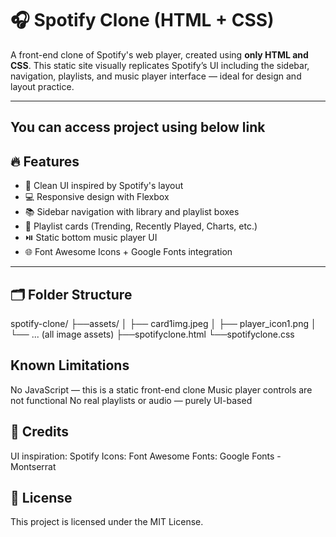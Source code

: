 
# 🎧 Spotify Clone (HTML + CSS)

A front-end clone of Spotify's web player, created using **only HTML and CSS**. This static site visually replicates Spotify’s UI including the sidebar, navigation, playlists, and music player interface — ideal for design and layout practice.

---
## You can access project using below link 

## 🔥 Features

- 🎨 Clean UI inspired by Spotify's layout
- 💻 Responsive design with Flexbox
- 📚 Sidebar navigation with library and playlist boxes
- 🎵 Playlist cards (Trending, Recently Played, Charts, etc.)
- ⏯️ Static bottom music player UI
- 🌐 Font Awesome Icons + Google Fonts integration

---

## 🗂️ Folder Structure

  spotify-clone/
 ├──assets/
 │ ├──  card1img.jpeg
 │ ├──  player_icon1.png
 │ └──  ... (all image assets)
 ├──spotifyclone.html
 └──spotifyclone.css

## Known Limitations
 No JavaScript — this is a static front-end clone
 Music player controls are not functional
 No real playlists or audio — purely UI-based

 ## 🙌 Credits
 UI inspiration: Spotify
 Icons: Font Awesome
 Fonts: Google Fonts - Montserrat

 ## 📃 License
This project is licensed under the MIT License.




 




